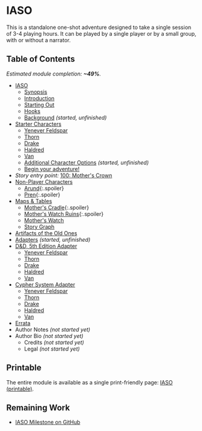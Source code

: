 # IASO

This is a standalone one-shot adventure designed to take a single session of 3-4 playing hours.
It can be played by a single player or by a small group, with or without a narrator.

## Table of Contents

<!-- +template files story/iaso web-table-of-contents -->

_Estimated module completion: **~49%**._

* [IASO](010-front-matter.md)
  * [Synopsis](015-synopsis.md)
  * [Introduction](020-introduction.md)
  * [Starting Out](022-starting-out.md)
  * [Hooks](025-hooks.md)
  * [Background](030-background.md) _(started, unfinished)_
* [Starter Characters](040-starter-characters.md)
  * [Yenever Feldspar](042-fighter.md)
  * [Thorn](044-rogue.md)
  * [Drake](046-ranger.md)
  * [Haldred](048-engineer.md)
  * [Van](050-monk.md)
  * [Additional Character Options](060-additional-character-options.md) _(started, unfinished)_
  * [Begin your adventure!](099-adventure.md)
* _Story entry point:_ [100: Mother's Crown](100-mothers-crown.md)
* [Non-Player Characters](400-npc.md)
  * [Arund](405-arund.md){:.spoiler}
  * [Pren](450-pren.md){:.spoiler}
* [Maps & Tables](500-maps-tables.md)
  * [Mother's Cradle](505-mothers-cradle.md){:.spoiler}
  * [Mother's Watch Ruins](510-mothers-watch-ruins.md){:.spoiler}
  * [Mother's Watch](515-mothers-watch.md)
  * [Story Graph](580-story-graph.md)
* [Artifacts of the Old Ones](590-artifacts.md)
* [Adapters](600-adapters.md) _(started, unfinished)_
* [D&D, 5th Edition Adapter](605-5e.md)
  * [Yenever Feldspar](606-barbarian.md)
  * [Thorn](607-rogue.md)
  * [Drake](608-ranger.md)
  * [Haldred](609-artificer.md)
  * [Van](610-monk.md)
* [Cypher System Adapter](620-cypher.md)
  * [Yenever Feldspar](621-barbarian.md)
  * [Thorn](622-rogue.md)
  * [Drake](623-brave.md)
  * [Haldred](624-explorer.md)
  * [Van](625-speaker.md)
* [Errata](940-errata.md)
* Author Notes _(not started yet)_
* Author Bio _(not started yet)_
  * Credits _(not started yet)_
  * Legal _(not started yet)_

<!-- -template files story/iaso web-table-of-contents -->

## Printable

The entire module is available as a single print-friendly page: [IASO (printable)](print.md).

## Remaining Work

* [IASO Milestone on GitHub](https://github.com/rickosborne/skyline/milestone/1)
